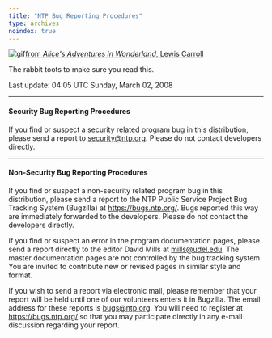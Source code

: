 ```yaml
---
title: "NTP Bug Reporting Procedures"
type: archives
noindex: true
---
```


![gif](/archives/pic/hornraba.gif)[from _Alice's Adventures in Wonderland_, Lewis Carroll](/reflib/pictures/)

The rabbit toots to make sure you read this.

Last update: 04:05 UTC Sunday, March 02, 2008

* * *

#### Security Bug Reporting Procedures

If you find or suspect a security related program bug in this distribution, please send a report to [security@ntp.org](mailto:security@ntp.org). Please do not contact developers directly.

* * *

#### Non-Security Bug Reporting Procedures

If you find or suspect a non-security related program bug in this distribution, please send a report to the NTP Public Service Project Bug Tracking System (Bugzilla) at https://bugs.ntp.org/. Bugs reported this way are immediately forwarded to the developers. Please do not contact the developers directly.

If you find or suspect an error in the program documentation pages, please send a report directly to the editor David Mills at mills@udel.edu. The master documentation pages are not controlled by the bug tracking system. You are invited to contribute new or revised pages in similar style and format.

If you wish to send a report via electronic mail, please remember that your report will be held until one of our volunteers enters it in Bugzilla. The email address for these reports is bugs@ntp.org. You will need to register at https://bugs.ntp.org/ so that you may participate directly in any e-mail discussion regarding your report.